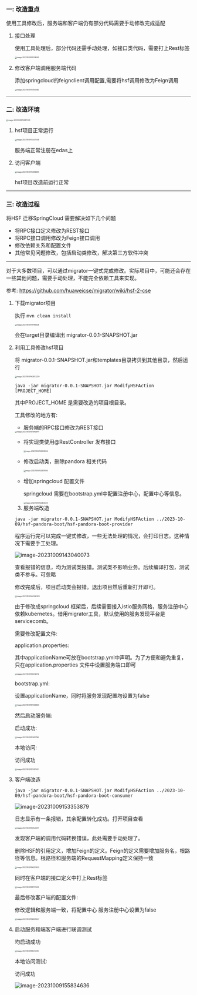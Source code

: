 ### 一: 改造重点

使用工具修改后，服务端和客户端仍有部分代码需要手动修改完成适配

1. 接口处理

   使用工具处理后，部分代码还需手动处理，如接口类代码，需要打上Rest标签

   <img src="./assets/image-20231009105218583.png" alt="image-20231009105218583" style="zoom:33%;" /> 

2. 修改客户端调用服务端代码

   添加springcloud的feignclient调用配置,需要将hsf调用修改为Feign调用

   <img src="./assets/image-20231009110100666.png" alt="image-20231009110100666" style="zoom:33%;" /> 

   

    

---

### 二: 改造环境

<img src="./assets/image-20231009112857223.png" alt="image-20231009112857223" style="zoom:33%;" /> 

1. hsf项目正常运行

   <img src="./assets/image-20231009112637509.png" alt="image-20231009112637509" style="zoom:33%;" /> 

   服务端正常注册在edas上

     

2. 访问客户端

   <img src="./assets/image-20231009112809395.png" alt="image-20231009112809395" style="zoom:33%;" /> 

   hsf项目改造前运行正常



---

### 三: 改造过程

将HSF 迁移SpringCloud 需要解决如下几个问题

- 将RPC接口定义修改为REST接口
- 将RPC接口调用修改为Feign接口调用
- 修改依赖关系和配置文件
- 其他常见问题修改，包括启动类修改，解决第三方软件冲突

---

对于大多数项目，可以通过migrator一键式完成修改。实际项目中，可能还会存在一些其他问题，需要手动处理，不能完全依赖工具来实现。

参考: https://github.com/huaweicse/migrator/wiki/hsf-2-cse

1. 下载migrator项目

   执行 `mvn clean install`

   <img src="./assets/image-20231009114749928.png" alt="image-20231009114749928" style="zoom:33%;" /> 

   会在target目录编译出 migrator-0.0.1-SNAPSHOT.jar

   

2. 利用工具修改hsf项目

   将 migrator-0.0.1-SNAPSHOT.jar和templates目录拷贝到其他目录，然后运行

   <img src="./assets/image-20231009142653229.png" alt="image-20231009142653229" style="zoom:33%;" /> 

   `java -jar migrator-0.0.1-SNAPSHOT.jar ModifyHSFAction [PROJECT_HOME] `

   其中PROJECT_HOME 是需要改造的项目根目录。

   工具修改的地方有:

   -  服务端的RPC接口修改为REST接口

     <img src="./assets/image-20231009151843844.png" alt="image-20231009151843844" style="zoom:33%;" /> 

   - 将实现类使用@RestController 发布接口

     <img src="./assets/image-20231009152100658.png" alt="image-20231009152100658" style="zoom:33%;" /> 

   - 修改启动类，删除pandora 相关代码

     <img src="./assets/image-20231009152501086.png" alt="image-20231009152501086" style="zoom:33%;" />  

     

   - 增加springcloud 配置文件

     springcloud 需要在bootstrap.yml中配置注册中心，配置中心等信息。

     <img src="./assets/image-20231009152812644.png" alt="image-20231009152812644" style="zoom:33%;" /> 

     

     

   3. 服务端改造

   `java -jar migrator-0.0.1-SNAPSHOT.jar ModifyHSFAction ../2023-10-09/hsf-pandora-boot/hsf-pandora-boot-provider`

   程序运行完可以完成一键式修改，一些无法处理的情况，会打印日志。这种情况下需要手工处理。

   ![image-20231009143040073](./assets/image-20231009143040073.png)

   查看报错的信息，均为测试类报错。测试类不影响业务。后续编译打包，测试类不参与。可忽略

   修改完成后，项目启动类会报错。退出项目然后重新打开即可。

   <img src="./assets/image-20231009144308309.png" alt="image-20231009144308309" style="zoom:33%;" />  

   由于修改成springcloud 框架后，后续需要接入istio服务网格，服务注册中心依赖kubernetes。借用migrator工具，默认使用的服务发现平台是servicecomb。

   需要修改配置文件:

   application.properties:

   其中applicationName可放在bootstrap.yml中声明。为了方便和避免重复，只在application.properties 文件中设置服务端口即可

   <img src="./assets/image-20231009150216076.png" alt="image-20231009150216076" style="zoom:33%;" />  

   bootstrap.yml: 

   设置applicationName，同时将服务发现配置均设置为false

   <img src="./assets/image-20231009151035860.png" alt="image-20231009151035860" style="zoom:33%;" /> 

   然后启动服务端:

   启动成功:

   <img src="./assets/image-20231009151401798.png" alt="image-20231009151401798" style="zoom:33%;" /> 

   本地访问:

   访问成功

   <img src="./assets/image-20231009151507421.png" alt="image-20231009151507421" style="zoom:33%;" /> 



4. 客户端改造

   `java -jar migrator-0.0.1-SNAPSHOT.jar ModifyHSFAction ../2023-10-09/hsf-pandora-boot/hsf-pandora-boot-consumer`

   ![image-20231009153353879](./assets/image-20231009153353879.png)

   日志显示有一条报错，其余配置转化成功。打开项目查看

    <img src="./assets/image-20231009153526971.png" alt="image-20231009153526971" style="zoom:33%;" />  

   

   发现客户端的调用代码转换错误，此处需要手动处理了。

   删除HSF的引用定义，增加Feign的定义。Feign的定义需要增加服务名，根路径等信息。根路径和服务端的RequestMapping定义保持一致

   <img src="./assets/image-20231009154255622.png" alt="image-20231009154255622" style="zoom:33%;" /> 

   

   同时在客户端的接口定义中打上Rest标签

   <img src="./assets/image-20231009155731825.png" alt="image-20231009155731825" style="zoom:33%;" />  

   

   最后修改客户端的配置文件:

   修改逻辑和服务端一致，将配置中心 服务注册中心设置为false

   <img src="./assets/image-20231009154901547.png" alt="image-20231009154901547" style="zoom:33%;" />  

   

     

5. 启动服务和端客户端进行联调测试

   均启动成功

   <img src="./assets/image-20231009155212218.png" alt="image-20231009155212218" style="zoom:33%;" /> 

   本地访问测试:

   访问成功

   ![image-20231009155834636](./assets/image-20231009155834636.png) 
